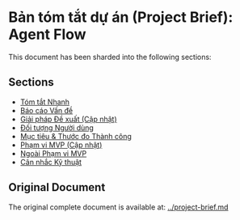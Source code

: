 # Bản tóm tắt dự án (Project Brief): Agent Flow

This document has been sharded into the following sections:

## Sections

- [Tóm tắt Nhanh](./01-quick-summary.md)
- [Báo cáo Vấn đề](./02-problem-report.md)
- [Giải pháp Đề xuất (Cập nhật)](./03-proposed-solution.md)
- [Đối tượng Người dùng](./04-target-users.md)
- [Mục tiêu & Thước đo Thành công](./05-goals-and-success-metrics.md)
- [Phạm vi MVP (Cập nhật)](./06-mvp-scope.md)
- [Ngoài Phạm vi MVP](./07-out-of-mvp-scope.md)
- [Cân nhắc Kỹ thuật](./08-technical-considerations.md)

## Original Document

The original complete document is available at: [../project-brief.md](../project-brief.md)
